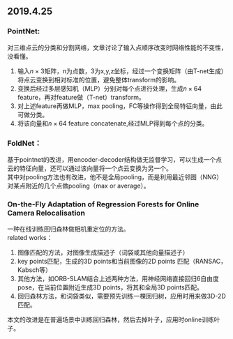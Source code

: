 ## 2019.4.25
### PointNet:
对三维点云的分类和分割网络，文章讨论了输入点顺序改变时网络性能的不变性，没看懂。<br/>
1. 输入$n\times3$矩阵，n为点数，3为x,y,z坐标，经过一个变换矩阵（由T-net生成）将点云变换到相对标准的位置，避免整体transform的影响。<br/>
2. 变换后经过多层感知机（MLP）分别对每个点进行处理，生成$n\times64$ feature，再对feature做（T-net）transform。<br/>
3. 对上述feature再做MLP，max pooling，FC等操作得到全局特征向量，由此可做分类。<br/>
4. 将该向量和$n\times64$ feature concatenate,经过MLP得到每个点的分类。<br/>

### FoldNet：
基于pointnet的改进，用encoder-decoder结构做无监督学习，可以生成一个点云的特征向量，还可以通过该向量将一个点云变换为另一个。<br/>
其中对pooling方法也有改进，他不是全局pooling，而是利用最近邻图（NNG）对某点附近的几个点做pooling（max or average）。

### On-the-Fly Adaptation of Regression Forests for Online Camera Relocalisation  
一种在线训练回归森林做相机重定位的方法。  
related works：  
1. 图像匹配的方法，对图像生成描述子（词袋或其他向量描述子）  
2. key points匹配，生成的3D points和当前图像的2D points 匹配（RANSAC，Kabsch等）  
3. 其他方法，如ORB-SLAM结合上述两种方法，用神经网络直接回归6自由度pose，在当前位置附近生成3D points，将其和全局3D points匹配。  
4. 回归森林方法，和词袋类似，需要预先训练一棵回归树，应用时用来做3D-2D匹配。

本文的改进是在普遍场景中训练回归森林，然后去掉叶子，应用时online训练叶子。
